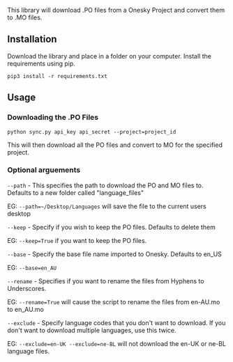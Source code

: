 This library will download .PO files from a Onesky Project and convert them to .MO files.

## Installation

Download the library and place in a folder on your computer. Install the requirements using pip.

```
pip3 install -r requirements.txt
```

## Usage

### Downloading the .PO Files

```
python sync.py api_key api_secret --project=project_id
```

This will then download all the PO files and convert to MO for the specified project.

### Optional arguements

`--path` - This specifies the path to download the PO and MO files to. Defaults to a new folder called "language_files"

EG: `--path=~/Desktop/Languages` will save the file to the current users desktop


`--keep` - Specify if you wish to keep the PO files. Defaults to delete them

EG: `--keep=True` if you want to keep the PO files.


`--base` - Specify the base file name imported to Onesky. Defaults to en_US

EG: `--base=en_AU`


`--rename` - Specifies if you want to rename the files from Hyphens to Underscores.

EG: `--rename=True` will cause the script to rename the files from en-AU.mo to en_AU.mo


`--exclude` - Specify language codes that you don't want to download. If you don't want to download multiple languages, use this twice.

EG: `--exclude=en-UK --exclude=ne-BL` will not download the en-UK or ne-BL language files.
